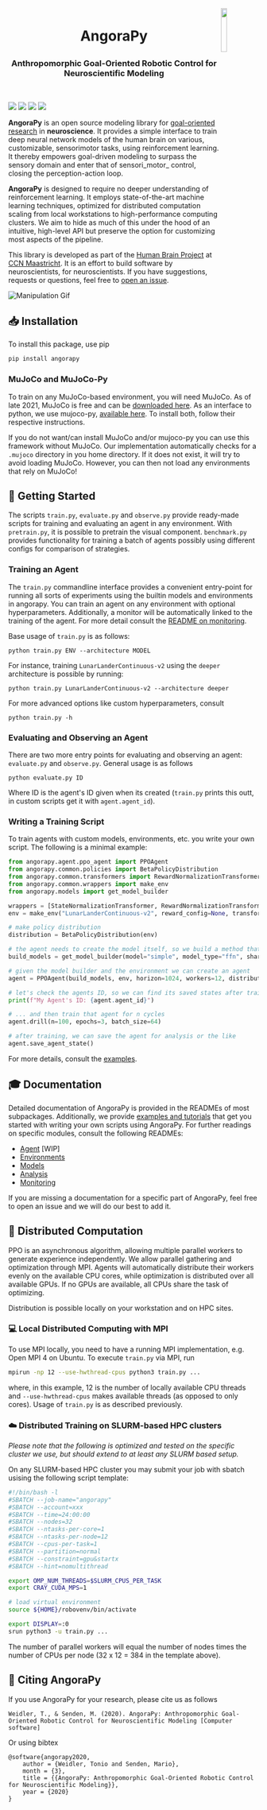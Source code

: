 <img src="docs/img/logo.png" width=15% align="right" />

<h1> <p align="center"> AngoraPy </p> </h1> 

<h3> <p align="center"> Anthropomorphic Goal-Oriented Robotic Control for Neuroscientific Modeling </p> </h3>

<br />

![](https://img.shields.io/pypi/pyversions/angorapy)
![](https://img.shields.io/pypi/v/angorapy)
![](https://img.shields.io/github/license/ccnmaastricht/angorapy)
![](https://img.shields.io/github/stars/ccnmaastricht/angorapy)

    
**AngoraPy** is an open source modeling library for [goal-oriented research](https://pubmed.ncbi.nlm.nih.gov/26906502/) in **neuroscience**. It provides a simple interface to train deep neural network models of the human brain on various, customizable, sensorimotor tasks, using reinforcement learning. It thereby empowers goal-driven modeling to surpass the sensory domain and enter that of sensori_motor_ control, closing the perception-action loop. 

**AngoraPy** is designed to require no deeper understanding of reinforcement learning. It employs state-of-the-art machine learning techniques, optimized for distributed computation scaling from local workstations to high-performance computing clusters. We aim to hide as much of this under the hood of an intuitive, high-level API but preserve the option for customizing most aspects of the pipeline.

This library is developed as part of the [Human Brain Project](https://www.humanbrainproject.eu/) at [CCN Maastricht](https://www.ccnmaastricht.com/). It is an effort to build software by neuroscientists, for neuroscientists. If you have suggestions, requests or questions, feel free to [open an issue](https://github.com/ccnmaastricht/angorapy/issues/new/choose).

![Manipulation Gif](docs/gifs/manipulate_best.gif)

## 📥 Installation

To install this package, use pip

```bash
pip install angorapy
```

### MuJoCo and MuJoCo-Py
To train on any MuJoCo-based environment, you will need MuJoCo. As of late 2021, MuJoCo is free and can be [downloaded here](https://mujoco.org/download). 
As an interface to python, we use mujoco-py, [available here](https://github.com/openai/mujoco-py). To install both, follow their respective instructions.

If you do not want/can install MuJoCo and/or mujoco-py you can use this framework without MuJoCo. Our implementation automatically checks for a `.mujoco` directory in you home directory. If it does not exist, it will try to avoid loading MuJoCo. However, you can then not load any environments that rely on MuJoCo!

## 🚀 Getting Started
The scripts `train.py`, `evaluate.py` and `observe.py` provide ready-made scripts for training and evaluating an agent in any environment. With `pretrain.py`, it is possible to pretrain the visual component. `benchmark.py` provides functionality for training a batch of agents possibly using different configs for comparison of strategies.

### Training an Agent
The `train.py` commandline interface provides a convenient entry-point for running all sorts of experiments using the builtin models and environments in angorapy. You can train an agent on any environment with optional hyperparameters. Additionally, a monitor will be automatically linked to the training of the agent. For more detail consult the <a href="monitor/README.md">README on monitoring</a>.

Base usage of `train.py` is as follows:

    python train.py ENV --architecture MODEL
    
For instance, training `LunarLanderContinuous-v2` using the `deeper` architecture is possible by running:

    python train.py LunarLanderContinuous-v2 --architecture deeper
    
For more advanced options like custom hyperparameters, consult

    python train.py -h


### Evaluating and Observing an Agent
There are two more entry points for evaluating and observing an agent: `evaluate.py` and `observe.py`. General usage is as follows

    python evaluate.py ID

Where ID is the agent's ID given when its created (`train.py` prints this outt, in custom scripts get it with `agent.agent_id`).

### Writing a Training Script
To train agents with custom models, environments, etc. you write your own script. The following is a minimal example:

```python
from angorapy.agent.ppo_agent import PPOAgent
from angorapy.common.policies import BetaPolicyDistribution
from angorapy.common.transformers import RewardNormalizationTransformer, StateNormalizationTransformer
from angorapy.common.wrappers import make_env
from angorapy.models import get_model_builder

wrappers = [StateNormalizationTransformer, RewardNormalizationTransformer]
env = make_env("LunarLanderContinuous-v2", reward_config=None, transformers=wrappers)

# make policy distribution
distribution = BetaPolicyDistribution(env)

# the agent needs to create the model itself, so we build a method that builds a model
build_models = get_model_builder(model="simple", model_type="ffn", shared=False)

# given the model builder and the environment we can create an agent
agent = PPOAgent(build_models, env, horizon=1024, workers=12, distribution=distribution)

# let's check the agents ID, so we can find its saved states after training
print(f"My Agent's ID: {agent.agent_id}")

# ... and then train that agent for n cycles
agent.drill(n=100, epochs=3, batch_size=64)

# after training, we can save the agent for analysis or the like
agent.save_agent_state()
```

For more details, consult the [examples](examples).

## 🎓 Documentation
Detailed documentation of AngoraPy is provided in the READMEs of most subpackages. Additionally, we provide [examples and tutorials](examples) that get you started with writing your own scripts using AngoraPy. For further readings on specific modules, consult the following READMEs: 

 - [Agent](angorapy/agent) [WIP]
 - [Environments](angorapy/environments)
 - [Models](angorapy/models)
 - [Analysis](angorapy/analysis)
 - [Monitoring](angorapy/monitoring)

If you are missing a documentation for a specific part of AngoraPy, feel free to open an issue and we will do our best to add it.

## 🔀 Distributed Computation
PPO is an asynchronous algorithm, allowing multiple parallel workers to generate experience independently. 
We allow parallel gathering and optimization through MPI. Agents will automatically distribute their workers evenly on 
the available CPU cores, while optimization is distributed over all available GPUs. If no GPUs are available, all CPUs 
share the task of optimizing.

Distribution is possible locally on your workstation and on HPC sites. 

### 💻 Local Distributed Computing with MPI
To use MPI locally, you need to have a running MPI implementation, e.g. Open MPI 4 on Ubuntu.
To execute `train.py` via MPI, run

```bash
mpirun -np 12 --use-hwthread-cpus python3 train.py ...
```

where, in this example, 12 is the number of locally available CPU threads and `--use-hwthread-cpus`
makes available threads (as opposed to only cores). Usage of `train.py` is as described previously.

### :cloud: Distributed Training on SLURM-based HPC clusters
*Please note that the following is optimized and tested on the specific cluster we use, but should extend to at least 
any SLURM based setup.*

On any SLURM-based HPC cluster you may submit your job with sbatch usising the following script template:

```bash
#!/bin/bash -l
#SBATCH --job-name="angorapy"
#SBATCH --account=xxx
#SBATCH --time=24:00:00
#SBATCH --nodes=32
#SBATCH --ntasks-per-core=1
#SBATCH --ntasks-per-node=12
#SBATCH --cpus-per-task=1
#SBATCH --partition=normal
#SBATCH --constraint=gpu&startx
#SBATCH --hint=nomultithread

export OMP_NUM_THREADS=$SLURM_CPUS_PER_TASK
export CRAY_CUDA_MPS=1

# load virtual environment
source ${HOME}/robovenv/bin/activate

export DISPLAY=:0
srun python3 -u train.py ...
```

The number of parallel workers will equal the number of nodes times the number of CPUs per node 
(32 x 12 = 384 in the template above).

## 🔗 Citing AngoraPy

If you use AngoraPy for your research, please cite us as follows

    Weidler, T., & Senden, M. (2020). AngoraPy: Anthropomorphic Goal-Oriented Robotic Control for Neuroscientific Modeling [Computer software]

Or using bibtex

    @software{angorapy2020,
        author = {Weidler, Tonio and Senden, Mario},
        month = {3},
        title = {{AngoraPy: Anthropomorphic Goal-Oriented Robotic Control for Neuroscientific Modeling}},
        year = {2020}
    }
